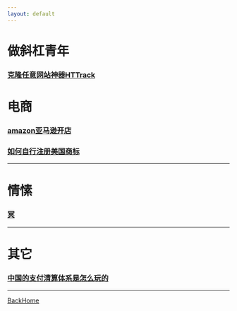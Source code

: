 ```yaml
---
layout: default
---
```


# 做斜杠青年

### [克隆任意网站神器HTTrack](others/克隆任意网站.md)





# 电商

### [amazon亚马逊开店](others/amazon.md)



### [如何自行注册美国商标](others/如何自行注册美国商标.md)

------





# 情愫

### [冥](others/冥.md)

------





# 其它

### [中国的支付清算体系是怎么玩的](others/中国的支付清算体系是怎么玩的.md)

------



[BackHome](http://robinshare.github.io/)

